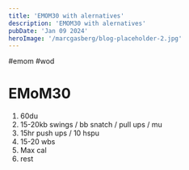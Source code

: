 ```yaml
---
title: 'EMOM30 with alernatives'
description: 'EMOM30 with alernatives'
pubDate: 'Jan 09 2024'
heroImage: '/marcgasberg/blog-placeholder-2.jpg'
---
```

#emom #wod 
# EMoM30
1) 60du
2) 15-20kb swings / bb snatch / pull ups / mu
3) 15hr push ups / 10 hspu
4) 15-20 wbs
5) Max cal
6) rest
